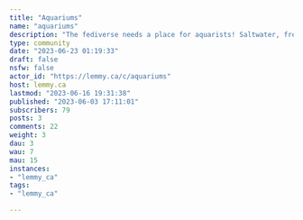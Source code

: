 ```yaml
---
title: "Aquariums" 
name: "aquariums"
description: "The fediverse needs a place for aquarists! Saltwater, freshwater, breeders, fishless aquascapes, ponds, puddles, and bathtubs. If it's full of water and you're proud of it, we'd love to see it. "
type: community
date: "2023-06-23 01:19:33"
draft: false
nsfw: false
actor_id: "https://lemmy.ca/c/aquariums"
host: lemmy.ca
lastmod: "2023-06-16 19:31:38"
published: "2023-06-03 17:11:01"
subscribers: 79
posts: 3
comments: 22
weight: 3
dau: 3
wau: 7
mau: 15
instances:
- "lemmy_ca"
tags: 
- "lemmy_ca"

---
```

